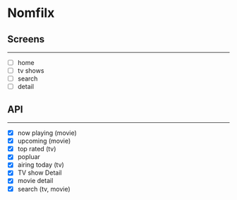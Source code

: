 # Nomfilx

## Screens

---

- [ ] home
- [ ] tv shows
- [ ] search
- [ ] detail

## API

---

- [x] now playing (movie)
- [x] upcoming (movie)
- [x] top rated (tv)
- [x] popluar
- [x] airing today (tv)
- [x] TV show Detail
- [x] movie detail
- [x] search (tv, movie)
